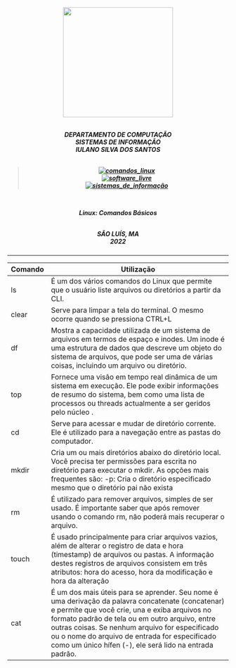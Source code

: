 <h5 align="center">
</br>
<img src="https://user-images.githubusercontent.com/40738499/168456236-ce8aac11-ddb7-4dbb-a540-00c39e10927b.png" width="250px" />
</br></br>

DEPARTAMENTO DE COMPUTAÇÃO</br>
SISTEMAS DE INFORMAÇÃO</br>
IULANO SILVA DOS SANTOS</br>
</br>

> [![comandos_linux](https://img.shields.io/badge/Comandos_Linux-Comandos%20mais%20usados%20-blue.svg)](url)</br>
> [![software_livre](https://img.shields.io/badge/Software_Livre-Prof%20Mauro%20Carvalho-blue.svg)](url)</br>
> [![sistemas_de_informação](https://img.shields.io/badge/Sistemas_de_Informação-@IFMA-blue.svg)](url)</br>
</br>


Linux: Comandos Básicos</br>
</br>


SÃO LUÍS, MA </br>
2022
</h5>

---


| Comando | Utilização |
| ----------------- | -------- |
| ls  | É um dos vários comandos do Linux que permite que o usuário liste arquivos ou diretórios a partir da CLI.   |
| clear  | Serve para limpar a tela do terminal. O mesmo ocorre quando se pressiona CTRL+L  |
| df  | Mostra a capacidade utilizada de um sistema de arquivos em termos de espaço e inodes. Um inode é uma estrutura de dados que descreve um objeto do sistema de arquivos, que pode ser uma de várias coisas, incluindo um arquivo ou diretório.   |
| top  | Fornece uma visão em tempo real dinâmica de um sistema em execução. Ele pode exibir informações de resumo do sistema, bem como uma lista de processos ou threads actualmente a ser geridos pelo núcleo .   |
| cd  |  Serve para acessar e mudar de diretório corrente. Ele é utilizado para a navegação entre as pastas do computador.  |
| mkdir  |  Cria um ou mais diretórios abaixo do diretório local. Você precisa ter permissões para escrita no diretório para executar o mkdir. As opções mais frequentes são: -p: Cria o diretório especificado mesmo que o diretório pai não exista  |
| rm  |  É utilizado para remover arquivos, simples de ser usado. É importante saber que após remover usando o comando rm, não poderá mais recuperar o arquivo.|
| touch  |  É usado principalmente para criar arquivos vazios, além de alterar o registro de data e hora (timestamp) de arquivos ou pastas. A informação destes registros de arquivos consistem em três atributos: hora do acesso, hora da modificação e hora da alteração |
| cat  | É um dos mais úteis para se aprender. Seu nome é uma derivação da palavra concatenate (concatenar) e permite que você crie, una e exiba arquivos no formato padrão de tela ou em outro arquivo, entre outras coisas. Se nenhum arquivo for especificado ou o nome do arquivo de entrada for especificado como um único hífen (-), ele será lido na entrada padrão.  |


